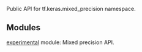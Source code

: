 Public API for tf.keras.mixed_precision namespace.
## Modules
[experimental](https://tensorflow.google.cn/api_docs/python/tf/compat/v1/keras/mixed_precision/experimental) module: Mixed precision API.

